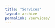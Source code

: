 ```yaml
---
title: "Services"
layout: archive
permalink: /services/
---
```


<style>
a:link, a:visited {
  text-decoration: none;
}

a:hover, a:active {
  text-decoration: underline;
}

## Research Seminar

| Topic                                                       | Date       | Hosted by  | Summary                                                                                                             | Resources                                    |
|-------------------------------------------------------------|------------|------------|---------------------------------------------------------------------------------------------------------------------|----------------------------------------------|
| Accelerating Research: NCI GADI GPU Insights | 8 Dec 2023 | Dr. Lei Wang | This presentation summarizes key points on optimizing the use of computing resources on the NCI (GADI) cluster, covering Environment setups, Job Submission, GPU interaction, Data management and so on. | [Slides](/files/gadi_instructions.pdf), [Codes](/files/supp.zip) |


